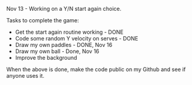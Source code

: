 Nov 13 - Working on a Y/N start again choice.

Tasks to complete the game:
  - Get the start again routine working - DONE
  - Code some random Y velocity on serves - DONE
  - Draw my own paddles - DONE, Nov 16
  - Draw my own ball - Done, Nov 16
  - Improve the background
  
When the above is done, make the code public on my Github and see if anyone uses it.